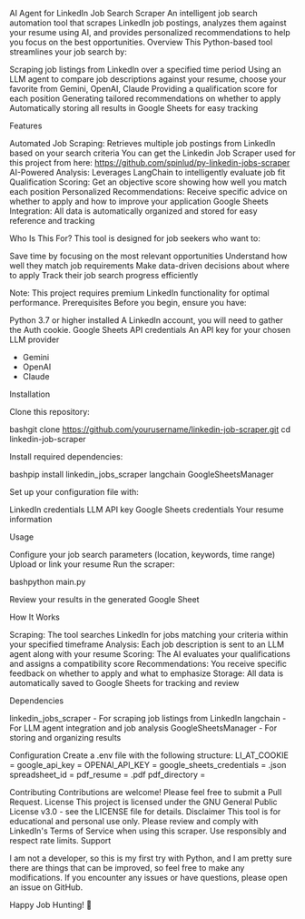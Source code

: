AI Agent for LinkedIn Job Search Scraper
An intelligent job search automation tool that scrapes LinkedIn job postings, analyzes them against your resume using AI, and provides personalized recommendations to help you focus on the best opportunities.
Overview
This Python-based tool streamlines your job search by:

Scraping job listings from LinkedIn over a specified time period
Using an LLM agent to compare job descriptions against your resume, choose your favorite from Gemini, OpenAI, Claude
Providing a qualification score for each position
Generating tailored recommendations on whether to apply
Automatically storing all results in Google Sheets for easy tracking

Features

Automated Job Scraping: Retrieves multiple job postings from LinkedIn based on your search criteria
You can get the Linkedin Job Scraper used for this project from here:
https://github.com/spinlud/py-linkedin-jobs-scraper
AI-Powered Analysis: Leverages LangChain to intelligently evaluate job fit
Qualification Scoring: Get an objective score showing how well you match each position
Personalized Recommendations: Receive specific advice on whether to apply and how to improve your application
Google Sheets Integration: All data is automatically organized and stored for easy reference and tracking

Who Is This For?
This tool is designed for job seekers who want to:

Save time by focusing on the most relevant opportunities
Understand how well they match job requirements
Make data-driven decisions about where to apply
Track their job search progress efficiently

Note: This project requires premium LinkedIn functionality for optimal performance.
Prerequisites
Before you begin, ensure you have:

Python 3.7 or higher installed
A LinkedIn account, you will need to gather the Auth cookie.
Google Sheets API credentials
An API key for your chosen LLM provider
  - Gemini
  - OpenAI
  - Claude

Installation

Clone this repository:

bashgit clone https://github.com/yourusername/linkedin-job-scraper.git
cd linkedin-job-scraper

Install required dependencies:

bashpip install linkedin_jobs_scraper langchain GoogleSheetsManager

Set up your configuration file with:

LinkedIn credentials
LLM API key
Google Sheets credentials
Your resume information



Usage

Configure your job search parameters (location, keywords, time range)
Upload or link your resume
Run the scraper:

bashpython main.py

Review your results in the generated Google Sheet

How It Works

Scraping: The tool searches LinkedIn for jobs matching your criteria within your specified timeframe
Analysis: Each job description is sent to an LLM agent along with your resume
Scoring: The AI evaluates your qualifications and assigns a compatibility score
Recommendations: You receive specific feedback on whether to apply and what to emphasize
Storage: All data is automatically saved to Google Sheets for tracking and review

Dependencies

linkedin_jobs_scraper - For scraping job listings from LinkedIn
langchain - For LLM agent integration and job analysis
GoogleSheetsManager - For storing and organizing results

Configuration
Create a .env file with the following structure:
LI_AT_COOKIE = 
google_api_key = 
OPENAI_API_KEY = 
google_sheets_credentials = .json
spreadsheet_id = 
pdf_resume = .pdf
pdf_directory = 

Contributing
Contributions are welcome! Please feel free to submit a Pull Request.
License
This project is licensed under the GNU General Public License v3.0 - see the LICENSE file for details.
Disclaimer
This tool is for educational and personal use only. Please review and comply with LinkedIn's Terms of Service when using this scraper. Use responsibly and respect rate limits.
Support

I am not a developer, so this is my first try with Python, and I am pretty sure there are things that can be improved, so feel free to make any modifications.
If you encounter any issues or have questions, please open an issue on GitHub.

Happy Job Hunting! 🎯
